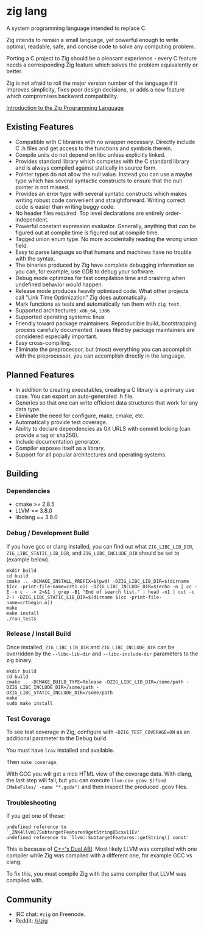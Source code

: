 # zig lang

A system programming language intended to replace C.

Zig intends to remain a small language, yet powerful enough to write
optimal, readable, safe, and concise code to solve any computing problem.

Porting a C project to Zig should be a pleasant experience - every C feature
needs a corresponding Zig feature which solves the problem equivalently or
better.

Zig is not afraid to roll the major version number of the language if it
improves simplicity, fixes poor design decisions, or adds a new feature which
compromises backward compatibility.

[Introduction to the Zig Programming Language](http://andrewkelley.me/post/intro-to-zig.html)

## Existing Features

 * Compatible with C libraries with no wrapper necessary. Directly include
   C .h files and get access to the functions and symbols therein.
 * Compile units do not depend on libc unless explicitly linked.
 * Provides standard library which competes with the C standard library and is
   always compiled against statically in source form.
 * Pointer types do not allow the null value. Instead you can use a maybe type
   which has several syntactic constructs to ensure that the null pointer is
   not missed.
 * Provides an error type with several syntatic constructs which makes writing
   robust code convenient and straightforward. Writing correct code is easier
   than writing buggy code.
 * No header files required. Top level declarations are entirely
   order-independent.
 * Powerful constant expression evaluator. Generally, anything that *can* be
   figured out at compile time *is* figured out at compile time.
 * Tagged union enum type. No more accidentally reading the wrong union field.
 * Easy to parse language so that humans and machines have no trouble with the
   syntax.
 * The binaries produced by Zig have complete debugging information so you can,
   for example, use GDB to debug your software.
 * Debug mode optimizes for fast compilation time and crashing when undefined
   behavior *would* happen.
 * Release mode produces heavily optimized code. What other projects call
   "Link Time Optimization" Zig does automatically.
 * Mark functions as tests and automatically run them with `zig test`.
 * Supported architectures: `x86_64`, `i386`
 * Supported operating systems: linux
 * Friendly toward package maintainers. Reproducible build, bootstrapping
   process carefully documented. Issues filed by package maintainers are
   considered especially important.
 * Easy cross-compiling.
 * Eliminate the preprocessor, but (most) everything you can accomplish with
   the preprocessor, you can accomplish directly in the language.

## Planned Features

 * In addition to creating executables, creating a C library is a primary use
   case. You can export an auto-generated .h file.
 * Generics so that one can write efficient data structures that work for any
   data type.
 * Eliminate the need for configure, make, cmake, etc.
 * Automatically provide test coverage.
 * Ability to declare dependencies as Git URLS with commit locking (can
   provide a tag or sha256).
 * Include documentation generator.
 * Compiler exposes itself as a library.
 * Support for all popular architectures and operating systems.

## Building

### Dependencies

 * cmake >= 2.8.5
 * LLVM == 3.8.0
 * libclang == 3.8.0

### Debug / Development Build

If you have gcc or clang installed, you can find out what `ZIG_LIBC_LIB_DIR`,
`ZIG_LIBC_STATIC_LIB_DIR`, and `ZIG_LIBC_INCLUDE_DIR` should be set to
(example below).

```
mkdir build
cd build
cmake .. -DCMAKE_INSTALL_PREFIX=$(pwd) -DZIG_LIBC_LIB_DIR=$(dirname $(cc -print-file-name=crt1.o)) -DZIG_LIBC_INCLUDE_DIR=$(echo -n | cc -E -x c - -v 2>&1 | grep -B1 "End of search list." | head -n1 | cut -c 2-) -DZIG_LIBC_STATIC_LIB_DIR=$(dirname $(cc -print-file-name=crtbegin.o))
make
make install
./run_tests
```

### Release / Install Build

Once installed, `ZIG_LIBC_LIB_DIR` and `ZIG_LIBC_INCLUDE_DIR` can be overridden
by the `--libc-lib-dir` and `--libc-include-dir` parameters to the zig binary.

```
mkdir build
cd build
cmake .. -DCMAKE_BUILD_TYPE=Release -DZIG_LIBC_LIB_DIR=/some/path -DZIG_LIBC_INCLUDE_DIR=/some/path -DZIG_LIBC_STATIC_INCLUDE_DIR=/some/path
make
sudo make install
```

### Test Coverage

To see test coverage in Zig, configure with `-DZIG_TEST_COVERAGE=ON` as an
additional parameter to the Debug build.

You must have `lcov` installed and available.

Then `make coverage`.

With GCC you will get a nice HTML view of the coverage data. With clang,
the last step will fail, but you can execute
`llvm-cov gcov $(find CMakeFiles/ -name "*.gcda")` and then inspect the
produced .gcov files.

### Troubleshooting

If you get one of these:

```
undefined reference to `_ZNK4llvm17SubtargetFeatures9getStringB5cxx11Ev'
undefined reference to `llvm::SubtargetFeatures::getString() const'
```

This is because of
[C++'s Dual ABI](https://gcc.gnu.org/onlinedocs/libstdc++/manual/using_dual_abi.html).
Most likely LLVM was compiled with one compiler while Zig was compiled with a
different one, for example GCC vs clang.

To fix this, you must compile Zig with the same compiler that LLVM was compiled with.

## Community

 * IRC chat: `#zig` on Freenode.
 * Reddit: [/r/zig](https://www.reddit.com/r/zig)

